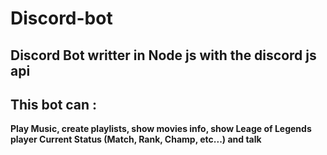 # Discord-bot
Discord Bot writter in Node js with the discord js api
--
This bot can : 
--
**Play Music, create playlists, show movies info, show Leage of Legends player Current Status (Match, Rank, Champ, etc...) and talk**
